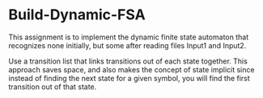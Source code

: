 # Build-Dynamic-FSA

This assignment is to implement the dynamic finite state automaton
that recognizes none initially, but some after reading files Input1 and Input2.

Use a transition list that links transitions out of each state together. 
This approach saves space, and also makes the concept of state implicit since instead of finding
the next state for a given symbol, you will find the first transition out of that state.
